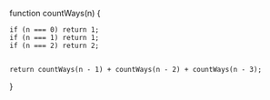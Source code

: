 <!-- A child is running up a staircase with n steps and can hop either 1 step, 2 steps, or 3 steps at a time. Implement a method to count how many possible ways the child can run up the stairs. -->

<!-- Un enfant monte un escalier de n marches et peut sauter soit 1 marche, soit 2 marches, soit 3 marches à la fois. Implémentez une méthode pour compter combien de façons possibles l'enfant peut monter les escaliers.
 -->

function countWays(n) {
   
    if (n === 0) return 1;
    if (n === 1) return 1;
    if (n === 2) return 2;

   
    return countWays(n - 1) + countWays(n - 2) + countWays(n - 3);
}

